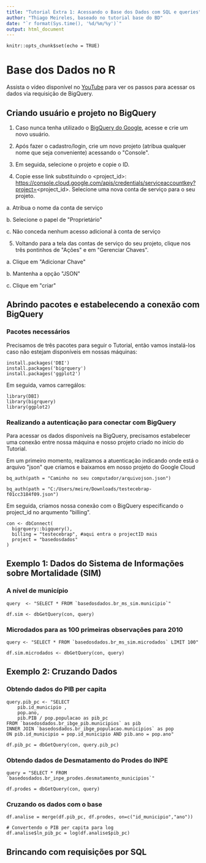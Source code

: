 ```yaml
---
title: "Tutorial Extra 1: Acessando o Base dos Dados com SQL e queries"
author: "Thiago Meireles, baseado no tutorial base do BD"
date: "`r format(Sys.time(), '%d/%m/%y')`"
output: html_document
---
```


```{r setup, include=FALSE}
knitr::opts_chunk$set(echo = TRUE)
```

# Base dos Dados no R

Assista o vídeo disponível no [YouTube](https://www.youtube.com/watch?v=5_Ir8neyFf4&ab_channel=BasedosDados) para ver os passos para acessar os dados via requisição de BigQuery.

## Criando usuário e projeto no BigQuery

1. Caso nunca tenha utilizado o [BigQuery do Google](https://cloud.google.com/bigquery), acesse e crie um novo usuário.

2. Após fazer o cadastro/login, crie um novo projeto (atribua qualquer nome que seja conveniente) acessando o "Console". 

3. Em seguida, selecione o projeto e copie o ID.

4. Copie esse link substituindo o <project_id>: https://console.cloud.google.com/apis/credentials/serviceaccountkey?project=<project_id>. Selecione uma nova conta de serviço para o seu projeto.

a. Atribua o nome da conta de serviço

b. Selecione o papel de "Proprietário"

c. Não conceda nenhum acesso adicional à conta de serviço

5. Voltando para a tela das contas de serviço do seu projeto, clique nos três pontinhos de "Ações" e em "Gerenciar Chaves".

a. Clique em "Adicionar Chave"

b. Mantenha a opção "JSON"

c. Clique em "criar"

## Abrindo pacotes e estabelecendo a conexão com BigQuery

### Pacotes necessários

Precisamos de três pacotes para seguir o Tutorial, então vamos instalá-los caso não estejam disponíveis em nossas máquinas:

```{r, eval=FALSE}
install.packages('DBI')
install.packages('bigrquery')
install.packages('ggplot2')
```

Em seguida, vamos carregálos:

```{r}
library(DBI)
library(bigrquery)
library(ggplot2)
```

### Realizando a autenticação para conectar com BigQuery

Para acessar os dados disponíveis na BigQuery, precisamos estabelecer uma conexão entre nossa máquina e nosso projeto criado no início do Tutorial.

Em um primeiro momento, realizamos a atuenticação indicando onde está o arquivo "json" que criamos e baixamos em nosso projeto do Google Cloud

```{r}
bq_auth(path = "Caminho no seu computador/arquivojson.json")

bq_auth(path = "C:/Users/meire/Downloads/testecebrap-f01cc3184f09.json")
```

Em seguida, criamos nossa conexão com o BigQuery especificando o project_id no arqumento "billing".

```{r}
con <- dbConnect(
  bigrquery::bigquery(),
  billing = "testecebrap", #aqui entra o projectID mais 
  project = "basedosdados"
)
```

## Exemplo 1: Dados do Sistema de Informações sobre Mortalidade (SIM)

### A nível de município

```{r}
query  <- "SELECT * FROM `basedosdados.br_ms_sim.municipio`"

df.sim <- dbGetQuery(con, query)
```

### Microdados para as 100 primeiras observações para 2010

```{r}
query <- "SELECT * FROM `basedosdados.br_ms_sim.microdados` LIMIT 100"

df.sim.microdados <- dbGetQuery(con, query)
```

## Exemplo 2: Cruzando Dados

### Obtendo dados do PIB per capita

```{r}
query.pib_pc <- "SELECT 
    pib.id_municipio ,
    pop.ano, 
    pib.PIB / pop.populacao as pib_pc
FROM `basedosdados.br_ibge_pib.municipios` as pib
INNER JOIN `basedosdados.br_ibge_populacao.municipios` as pop
ON pib.id_municipio = pop.id_municipio AND pib.ano = pop.ano"

df.pib_pc = dbGetQuery(con, query.pib_pc)
```

### Obtendo dados de Desmatamento do Prodes do INPE

```{r}
query = "SELECT * FROM `basedosdados.br_inpe_prodes.desmatamento_municipios`"

df.prodes = dbGetQuery(con, query)
```

### Cruzando os dados com o base

```{r}
df.analise = merge(df.pib_pc, df.prodes, on=c("id_municipio","ano"))

# Convertendo o PIB per capita para log
df.analise$ln_pib_pc = log(df.analise$pib_pc)
```



## Brincando com requisições por SQL

